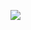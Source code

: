 ![](https://media3.giphy.com/media/gLcUG7QiR0jpMzoNUu/giphy.gif?cid=ecf05e47suiqg1zshpcwlrsq945krnern7zl8w4engypudec&rid=giphy.gif&ct=g)